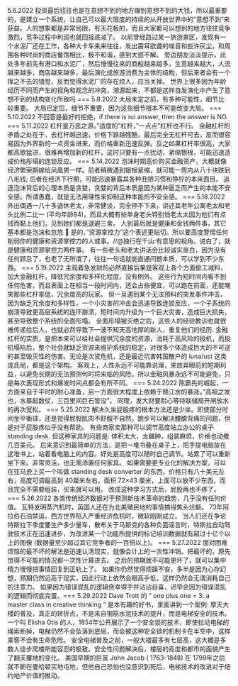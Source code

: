 5.6.2022
投资最后往往也是在意想不到的地方赚到意想不到的大钱，所以最重要的，是建立一个系统，让自己可以最大限度的持续的从开放世界中的”意想不到”来获益。人的想象都是非常局限，有天花板的，而且大家都可以想到的地方往往竞争激烈，竞争过程中利润也就回报递减了。
以前曾经路过某一旅游景区，发现有一个水泥厂还在工作，各种大卡车来来往往，发出震耳欲聋的噪音和些许灰尘，和周围各种时尚的商店餐馆相比，极不和谐，感到大惑不解。
旁边朋友淡淡提示，此处多年前先有港口和水泥厂，然后慢慢往来的商船越来越多，生意越来越大，人流越来越多，商店越来越多，最后演化成旅游消费为主体的结构，但后来者会有一个挥之不去的错觉，反而觉得水泥厂的存在烦人，应当关掉。
世界上很多因为年龄经历不同而产生的视角和观念的冲突，溯源起来，不都是这样自发演化中产生了意想不到的结构变化所致吗 === 5.8.2022
大局未定之前，有多种可能性，细节比较重要。
大局已定后，细节不重要，因为这些细节根本不可能改变大局。 === 5.10.2022
不回答是最好的拒绝，if there is no answer, then the answer is NO. === 5.11.2022
杠杆是万恶之源。”适度的”杠杆，”一点点”杠杆也不行。 ​​​
金融杠杆的矛盾之处在于，去杠杆越迅速，价格下跌越残酷，最后完全无杠杆可去，反而很容易因为外界新的一点资金进来，而价格重新迅速反弹。反之如果杠杆率很高，大家都高歌猛进，很难再增加新的杠杆，这时只要有一点扰动，紧缩银根，可能迅速造成价格彤塌的连锁反应。 === 5.14.2022
泡沫时期高价购买金融资产，大概就像经济繁荣期嫁给凤凰男一样。前者稍微遇到银根紧缩，就可能一周内从八十块跌到八毛钱; 后者在经济下行期，可能迅速暴露其各种丑陋习惯和狰狞的本来面目。 ​​​
追逐泡沫背后的心理本质是贪婪，贪婪的背后本质是因为某种匮乏而产生的本能不安全感。所谓愚蠢，就是无法用理性来抑制这种本能的不安全感。 === 5.18.2022
外出偶遇一八十多退休老太，非常健谈，完全停不下来，讲述其老年公寓老太和老头比例二比一 (平均年龄84)，而且大概有些单身老头特别怕老太太因为他们有点钱而黏上他们，见到她们都是退避三舍。
人到最后就是健康和金钱两件事，其它基本都是泡沫和忽悠 🙂 ​​​
是的，”资源掌控力”这个表述更贴切。所以要高度警惕任何削弱你的健康和资源掌控力的人或事。//@独行在千山:有意思的视角。说白了，就是健康和资源掌控力两件事。
有一些老头和老太讲话会比较诚实直白，因为没有任何顾忌了，也老了无所谓了，往往一句话就能直通问题本质，可以学到不少东西。 === 5.19.2022
主观着急发财的必然直接后果是客观上各个方面偷工减料，加大金融杠杆，降低冗余度和多样化程度。没有例外。
这些行为短时间内看不到任何危害，而且表面上在相当一段时间内，还会占些便宜，可以跑在前面，还能嘲笑那些杠杆率低，冗余度高的玩家。
但一旦遇到某个无法预料的突发事件冲击，因为缺乏冗余度和多样性，一个小灾害的冲击会迅速导致连锁反应，一个子系统的崩溃导致更高层系统的连环崩溃，短时间内升级为一个巨大灾害，造成巨大损失，甚至导致整个系统的全面彤塌。
全面彤塌被灭绝之后，这些人的经验教训也就很难传递给后人，也就必然导致下一波不知天高地厚的新人，重复他们的经历.
金融杠杆的实质，是把本来可以给社会提供冗余度的资源，消耗于高风险的投机，而投机塌陷后，整个社会就缺乏资源来维护系统的稳定，对很多个体造成巨大的不可逆的甚至毁灭性的伤害。无论是次贷危机，还是最近坑害韩国散户的 luna/ust 这类庞氏局，都是这个架构。
客观上，人性永远不可能靠说理，来放弃眼前的短期利益，以避免长期的无法预测何时将来临的风险。所以金融风暴永远不可能避免，只是每次表现形式和爆发时间点都会有所不同。 === 5.24.2022
陈霸先的崛起，一方面来自于平时的耐心准备，另一方面很大程度上依赖于赣江水的暴涨。”高祖之发也，水暴起数仗，三百里间巨石皆没”。 同理，发大财要耐心等待联储局开闸放水的再次宽松。 === 5.25.2022
解决久坐屁股疼的根本方法还是少坐。即使部分时间坐平衡球，还是觉得屁股肌肉不舒服不自然。跑步可以解决腰酸背痛的问题，但是对于屁股疼似乎没有帮助。
有些商家卖那种可以调节高度站立办公的桌子 standing desk. 但这种家具的问题是: 体积太大，太臃肿，组装麻烦，价格也动撤几百美元。
后来意识到最简单的方法，是把一堆书叠在桌子上，把手提电脑放在这堆书上，站着看电脑上的内容。好处是高度可以随时自己调节。站累了可以重新坐下来。非常灵活，也无需添置任何家具。
如果需要更专业化的解决方案，可以在亚马逊上买一个叫做 standing desk converter 的东西，价格只有八十美元左右，高度可调最高到 40厘米左右，面积 72×43 厘米，上面可以放不少东西，而且完全不需要组装，买来就可以用。
改成这种学习方式后，屁股再也不疼了。 === 5.26.2022
各类传统经济数据对于预测新技术革命的趋势，几乎没有任何价值。
瓦特发明蒸汽机时，英国人还在为北美殖民地的事情搞得焦头烂额。 73年阿拉伯石油禁运，西方世界陷入严重经济危机时，微软刚刚成立。
当人们还在争论特斯拉下季度要生产多少量车，散布关于马斯克的各种负面谣言时，特斯拉自动驾驶技术正在迅速进步，为改进某一个功能所提供的标记培训数据就有超过十亿个以上的图像 (数据量至少超过其它竞争者的一百倍以上)。 === 5.27.2022
面对困难烦恼的最不坏的解法是迅速认清现实，就像会计上的一次性冲销。把最坏的，原先觉得不可能的情况都一次性计算进去。
之后的预期就不可能更坏了，就可以集中精力慢慢把事情回复到正轨上了。
如果你仍然觉得烦躁不安，多半是因为心存幻想，预期仍然远高于现实，因此行动上依然会眼高手低，这样仍然会无谓消耗自己的注意力。 如果因为错误混乱的逻辑侥幸得手并沾沾自喜，迟早会因为错误混乱的逻辑而彻底完蛋。 ​​​ === 5.29.2022
Dave Trott 的 ” one plus one = 3: a master class in creative thinking ” 是本有趣的好书，里面讲到一个案例:
摩天大楼的普及，真正的转折点，不是来自钢筋水泥技术的提升，而是电梯安全的技术。一个叫 Elisha Otis 的人，1854年公开展示了一个安全锁的技术，即使拉动电梯的绳索断掉，电梯仍然不会坠落到底层，而会被这种安全锁的机制卡在半空中，这样乘客不会有生命危险。
安全电梯普及之前，一般大楼最多有七层高，这大概是多数人徒步爬楼所能容忍的极致。安全性问题解决后，楼层的高度和都市的面貌产生了翻天覆地的变化。
美国早期的巨富 John Jacob ( 1763-1848) 在 1799年之后就不断在曼哈顿买地屯地，但他自己恐怕也没意识到死后，电梯技术的改进对于纽约地产价值的推动。
